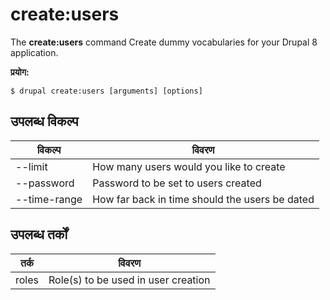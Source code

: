 # create:users
The **create:users** command Create dummy vocabularies for your Drupal 8 application.

**प्रयोग:**
```
$ drupal create:users [arguments] [options] 
```

## उपलब्ध विकल्प
विकल्प | विवरण
-------|-------------
--limit | How many users would you like to create
--password | Password to be set to users created
--time-range | How far back in time should the users be dated

## उपलब्ध तर्कों  
तर्क | विवरण
---------|-------------
roles | Role(s) to be used in user creation
